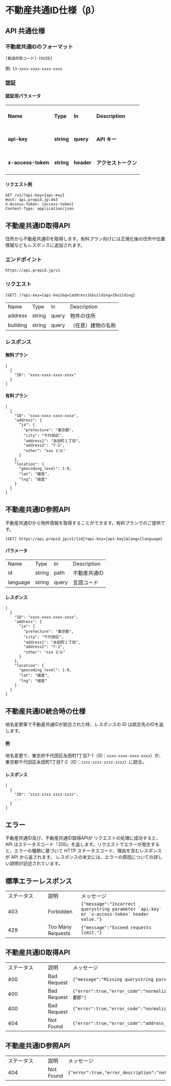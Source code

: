 # 不動産共通ID仕様（β）


## API 共通仕様


### 不動産共通IDのフォーマット

```
[都道府県コード]-[UUID]
```

例: `13-xxxx-xxxx-xxxx-xxxx`


### 認証


#### 認証用パラメータ


<table>
  <tr>
   <td><h4>Name</h4>


   </td>
   <td>
<h4>Type</h4>


   </td>
   <td>
<h4>In</h4>


   </td>
   <td>
<h4>Description</h4>


   </td>
  </tr>
  <tr>
   <td>
<h4>api-key</h4>


   </td>
   <td>
<h4>string</h4>


   </td>
   <td>
<h4>query</h4>


   </td>
   <td>
<h4>API キー</h4>


   </td>
  </tr>
  <tr>
   <td>
<h4>x-access-token</h4>


   </td>
   <td>
<h4>string</h4>


   </td>
   <td>
<h4>header</h4>


   </td>
   <td>
<h4>アクセストークン</h4>


   </td>
  </tr>
</table>



#### リクエスト例


```
GET /v1/?api-key={api-key}
Host: api.propid.jp:443
X-Access-Token: {access-token}
Content-Type: application/json
```


## 不動産共通ID取得API

住所から不動産共通IDを取得します。有料プラン向けには正規化後の住所や位置情報などもレスポンスに追加されます。


### エンドポイント


```
https://api.propid.jp/v1
```



### リクエスト


```
[GET] /?api-key={api-key}&q={address}&building={building}
```

<table>
  <tr>
   <td>
Name
   </td>
   <td>Type
   </td>
   <td>In
   </td>
   <td>Description
   </td>
  </tr>
  <tr>
   <td>address
   </td>
   <td>string
   </td>
   <td>query
   </td>
   <td>物件の住所
   </td>
  </tr>
  <tr>
   <td>building
   </td>
   <td>string
   </td>
   <td>query
   </td>
   <td>（任意）建物の名称
   </td>
  </tr>
</table>



### レスポンス


#### 無料プラン


```
[
  {
    "ID": "xxxx-xxxx-xxxx-xxxx"
  }
]
```



#### 有料プラン


```
[
  {
    "ID": "xxxx-xxxx-xxxx-xxxx",
    "address": {
      "ja": {
        "prefecture": "東京都",
        "city": "千代田区",
        "address1": "永田町１丁目",
        "address2": "7-1",
        "other": "xxx ビル"
      }
    },
    "location": {
      "geocoding_level": 1-9,
      "lat": "緯度",
      "lng": "経度"
    }
  }
]
```

## 不動産共通ID参照API

不動産共通IDから物件情報を取得することができます。有料プランでのご提供です。


```
[GET] https://api.propid.jp/v1/{id}?api-key={api-key}&lang={language}
```



#### パラメータ

<table>
  <tr>
    <td>Name</td>
    <td>Type</td>
    <td>In</td>
    <td>Description</td>
  </tr>
  <tr>
    <td> id</td>
    <td>string</td>
    <td>path</td>
    <td>不動産共通ID</td>
  </tr>
  <tr>
    <td>language</td>
    <td>string</td>
    <td>query</td>
    <td>言語コード</td>
  </tr>
</table>


#### レスポンス


```
[
  {
    "ID": "xxxx-xxxx-xxxx-xxxx",
    "address": {
      "ja": {
        "prefecture": "東京都",
        "city": "千代田区",
        "address1": "永田町１丁目",
        "address2": "7-1",
        "other": "xxx ビル"
      }
    },
    "location": {
      "geocoding_level": 1-9,
      "lat": "緯度",
      "lng": "経度"
    }
  }
]
```



## 不動産共通ID統合時の仕様

地名変更等で不動産共通IDが統合された時、レスポンスの ID は統合先のIDを返します。


#### 例

地名変更で、東京府千代田区永田町1丁目7-1（ID：`xxxx-xxxx-xxxx-xxxx`）が、東京都千代田区永田町1丁目7-2（ID：`zzzz-zzzz-zzzz-zzzz`）に統合。


#### レスポンス


```
[
  {
    "ID": "zzzz-zzzz-zzzz-zzzz",
    ...
  }
]
```


## エラー

不動産共通ID及び、不動産共通ID取得APIが リクエストの処理に成功すると、API はステータスコード「200」を返します。リクエストでエラーが発生すると、エラーの種類に基づいて HTTP ステータスコード、理由を含むレスポンスが API から返されます。 レスポンスの本文には、エラーの原因についての詳しい説明が記述されています。

## 標準エラーレスポンス
<table>
  <tr>
    <td style="min-width: 110px;">ステータス</td>
    <td>説明</td>
    <td>メッセージ</td>
  </tr>
  <tr>
    <td>403</td>
    <td>Forbidden</td>
    <td><code>{"message":"Incorrect querystring parameter `api-key` or `x-access-token` header value."}</code></td>
  </tr>
  <tr>
    <td>429</td>
    <td>Too Many Requests</td>
    <td><code>{"message":"Exceed requests limit."}</code></td>
  </tr>
</table>


## 不動産共通ID取得API

<table>
  <tr>
    <td style="min-width: 110px;">ステータス</td>
    <td>説明</td>
    <td>メッセージ</td>
  </tr>
  <tr>
    <td>400</td>
    <td>Bad Request</td>
    <td><code>{"message":"Missing querystring parameter `q`."}</code></td>
  </tr>
  <tr>
    <td>400</td>
    <td>Bad Request</td>
    <td><code>{"error":true,"error_code":"normalization_failed","error_code_detail":"city_not_recognized","address":"和歌山県東牟婁郡"}</code></td>
  </tr>
  <tr>
    <td>400</td>
    <td>Bad Request</td>
    <td><code>{"error":true,"error_code":"normalization_failed","error_code_detail":"prefecture_not_recognized","address":"XXX"}</code></td>
  </tr>
  <tr>
    <td>404</td>
    <td>Not Found</td>
    <td><code>{"error":true,"error_code":"address_not_verified","address":"XXX"}</code></td>
  </tr>
</table>


## 不動産共通ID参照API

<table>
  <tr>
    <td style="min-width: 110px;">ステータス</td>
    <td>説明</td>
    <td>メッセージ</td>
  </tr>
  <tr>
    <td>404</td>
    <td>Not Found</td>
    <td><code>{"error":true,"error_description":"not_found"}</code></td>
  </tr>
</table>
